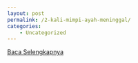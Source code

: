 ```yaml
---
layout: post
permalink: /2-kali-mimpi-ayah-meninggal/
categories:
    - Uncategorized
---
```


[Baca Selengkapnya](/05)